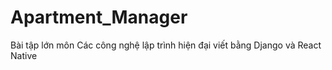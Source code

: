 # Apartment_Manager
Bài tập lớn môn Các công nghệ lập trình hiện đại viết bằng Django và React Native
